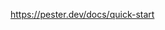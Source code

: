 https://pester.dev/docs/quick-start

<!-- 
# Describe 'Basic Pester Tests' {
#     It 'A test that should be true' {
#       $true | Should -Be $true
#     }
#   }


# Describe -tag "RestMethod1" -name "RestMethod" {

#     # Scope Describe
#     Context "Context 1" {
#         # Test code Here
#         It "true is not false" {
#             $true | Should -Be $true
#         }
#         # Scope describe 1
#     }

#     Context "Context 2" {
#         # Test code Here
#         # Scope describe 2
#     }

# } -->
